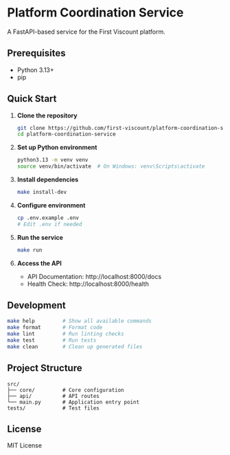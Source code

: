 # Platform Coordination Service

A FastAPI-based service for the First Viscount platform.

## Prerequisites

- Python 3.13+
- pip

## Quick Start

1. **Clone the repository**
   ```bash
   git clone https://github.com/first-viscount/platform-coordination-service.git
   cd platform-coordination-service
   ```

2. **Set up Python environment**
   ```bash
   python3.13 -m venv venv
   source venv/bin/activate  # On Windows: venv\Scripts\activate
   ```

3. **Install dependencies**
   ```bash
   make install-dev
   ```

4. **Configure environment**
   ```bash
   cp .env.example .env
   # Edit .env if needed
   ```

5. **Run the service**
   ```bash
   make run
   ```

6. **Access the API**
   - API Documentation: http://localhost:8000/docs
   - Health Check: http://localhost:8000/health

## Development

```bash
make help         # Show all available commands
make format       # Format code
make lint         # Run linting checks
make test         # Run tests
make clean        # Clean up generated files
```

## Project Structure

```
src/
├── core/         # Core configuration
├── api/          # API routes
└── main.py       # Application entry point
tests/            # Test files
```

## License

MIT License